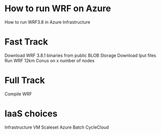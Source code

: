 # How to run WRF on Azure
How to run WRF3.8 in Azure Infrastructure

# Fast Track 
Download WRF 3.8.1 binaries from public BLOB Storage
Download Iput files
Run WRF 12km Conus on x number of nodes

# Full Track
Compile WRF

# IaaS choices 
Infrastructure 
VM Scaleset
Azure Batch
CycleCloud


